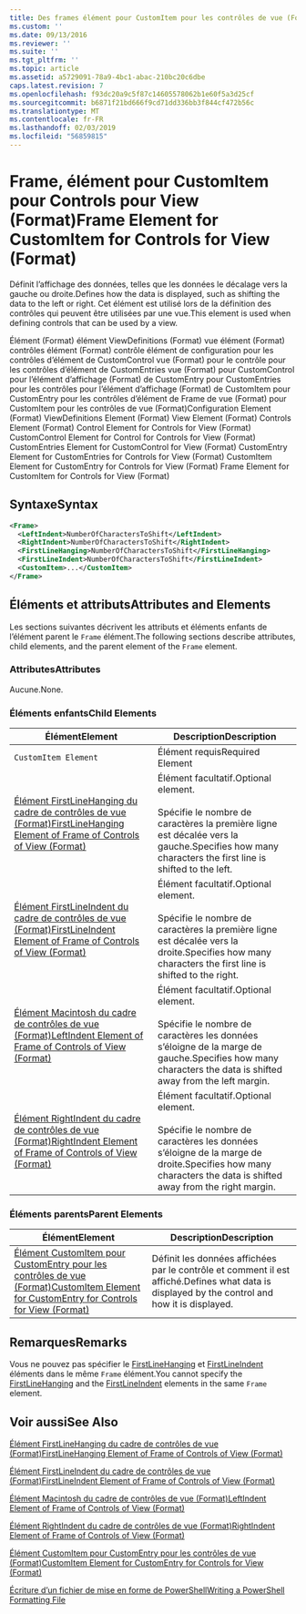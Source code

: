 ```yaml
---
title: Des frames élément pour CustomItem pour les contrôles de vue (Format) | Microsoft Docs
ms.custom: ''
ms.date: 09/13/2016
ms.reviewer: ''
ms.suite: ''
ms.tgt_pltfrm: ''
ms.topic: article
ms.assetid: a5729091-78a9-4bc1-abac-210bc20c6dbe
caps.latest.revision: 7
ms.openlocfilehash: f93dc20a9c5f87c14605578062b1e60f5a3d25cf
ms.sourcegitcommit: b6871f21bd666f9cd71dd336bb3f844cf472b56c
ms.translationtype: MT
ms.contentlocale: fr-FR
ms.lasthandoff: 02/03/2019
ms.locfileid: "56859815"
---
```

# <a name="frame-element-for-customitem-for-controls-for-view-format"></a><span data-ttu-id="00c36-102">Frame, élément pour CustomItem pour Controls pour View (Format)</span><span class="sxs-lookup"><span data-stu-id="00c36-102">Frame Element for CustomItem for Controls for View (Format)</span></span>

<span data-ttu-id="00c36-103">Définit l’affichage des données, telles que les données le décalage vers la gauche ou droite.</span><span class="sxs-lookup"><span data-stu-id="00c36-103">Defines how the data is displayed, such as shifting the data to the left or right.</span></span> <span data-ttu-id="00c36-104">Cet élément est utilisé lors de la définition des contrôles qui peuvent être utilisées par une vue.</span><span class="sxs-lookup"><span data-stu-id="00c36-104">This element is used when defining controls that can be used by a view.</span></span>

<span data-ttu-id="00c36-105">Élément (Format) élément ViewDefinitions (Format) vue élément (Format) contrôles élément (Format) contrôle élément de configuration pour les contrôles d’élément de CustomControl vue (Format) pour le contrôle pour les contrôles d’élément de CustomEntries vue (Format) pour CustomControl pour l’élément d’affichage (Format) de CustomEntry pour CustomEntries pour les contrôles pour l’élément d’affichage (Format) de CustomItem pour CustomEntry pour les contrôles d’élément de Frame de vue (Format) pour CustomItem pour les contrôles de vue (Format)</span><span class="sxs-lookup"><span data-stu-id="00c36-105">Configuration Element (Format) ViewDefinitions Element (Format) View Element (Format) Controls Element (Format) Control Element for Controls for View (Format) CustomControl Element for Control for Controls for View (Format) CustomEntries Element for CustomControl for View (Format) CustomEntry Element for CustomEntries for Controls for View (Format) CustomItem Element for CustomEntry for Controls for View (Format) Frame Element for CustomItem for Controls for View (Format)</span></span>

## <a name="syntax"></a><span data-ttu-id="00c36-106">Syntaxe</span><span class="sxs-lookup"><span data-stu-id="00c36-106">Syntax</span></span>

```xml
<Frame>
  <LeftIndent>NumberOfCharactersToShift</LeftIndent>
  <RightIndent>NumberOfCharactersToShift</RightIndent>
  <FirstLineHanging>NumberOfCharactersToShift</FirstLineHanging>
  <FirstLineIndent>NumberOfCharactersToShift</FirstLineIndent>
  <CustomItem>...</CustomItem>
</Frame>
```

## <a name="attributes-and-elements"></a><span data-ttu-id="00c36-107">Éléments et attributs</span><span class="sxs-lookup"><span data-stu-id="00c36-107">Attributes and Elements</span></span>

<span data-ttu-id="00c36-108">Les sections suivantes décrivent les attributs et éléments enfants de l’élément parent le `Frame` élément.</span><span class="sxs-lookup"><span data-stu-id="00c36-108">The following sections describe attributes, child elements, and the parent element of the `Frame` element.</span></span>

### <a name="attributes"></a><span data-ttu-id="00c36-109">Attributes</span><span class="sxs-lookup"><span data-stu-id="00c36-109">Attributes</span></span>

<span data-ttu-id="00c36-110">Aucune.</span><span class="sxs-lookup"><span data-stu-id="00c36-110">None.</span></span>

### <a name="child-elements"></a><span data-ttu-id="00c36-111">Éléments enfants</span><span class="sxs-lookup"><span data-stu-id="00c36-111">Child Elements</span></span>

|<span data-ttu-id="00c36-112">Élément</span><span class="sxs-lookup"><span data-stu-id="00c36-112">Element</span></span>|<span data-ttu-id="00c36-113">Description</span><span class="sxs-lookup"><span data-stu-id="00c36-113">Description</span></span>|
|-------------|-----------------|
|`CustomItem Element`|<span data-ttu-id="00c36-114">Élément requis</span><span class="sxs-lookup"><span data-stu-id="00c36-114">Required Element</span></span>|
|[<span data-ttu-id="00c36-115">Élément FirstLineHanging du cadre de contrôles de vue (Format)</span><span class="sxs-lookup"><span data-stu-id="00c36-115">FirstLineHanging Element of Frame of Controls of View (Format)</span></span>](./firstlinehanging-element-for-frame-for-controls-for-view-format.md)|<span data-ttu-id="00c36-116">Élément facultatif.</span><span class="sxs-lookup"><span data-stu-id="00c36-116">Optional element.</span></span><br /><br /> <span data-ttu-id="00c36-117">Spécifie le nombre de caractères la première ligne est décalée vers la gauche.</span><span class="sxs-lookup"><span data-stu-id="00c36-117">Specifies how many characters the first line is shifted to the left.</span></span>|
|[<span data-ttu-id="00c36-118">Élément FirstLineIndent du cadre de contrôles de vue (Format)</span><span class="sxs-lookup"><span data-stu-id="00c36-118">FirstLineIndent Element of Frame of Controls of View (Format)</span></span>](./firstlineindent-element-for-frame-for-controls-for-view-format.md)|<span data-ttu-id="00c36-119">Élément facultatif.</span><span class="sxs-lookup"><span data-stu-id="00c36-119">Optional element.</span></span><br /><br /> <span data-ttu-id="00c36-120">Spécifie le nombre de caractères la première ligne est décalée vers la droite.</span><span class="sxs-lookup"><span data-stu-id="00c36-120">Specifies how many characters the first line is shifted to the right.</span></span>|
|[<span data-ttu-id="00c36-121">Élément Macintosh du cadre de contrôles de vue (Format)</span><span class="sxs-lookup"><span data-stu-id="00c36-121">LeftIndent Element of Frame of Controls of View (Format)</span></span>](./leftindent-element-for-frame-for-controls-for-view-format.md)|<span data-ttu-id="00c36-122">Élément facultatif.</span><span class="sxs-lookup"><span data-stu-id="00c36-122">Optional element.</span></span><br /><br /> <span data-ttu-id="00c36-123">Spécifie le nombre de caractères les données s’éloigne de la marge de gauche.</span><span class="sxs-lookup"><span data-stu-id="00c36-123">Specifies how many characters the data is shifted away from the left margin.</span></span>|
|[<span data-ttu-id="00c36-124">Élément RightIndent du cadre de contrôles de vue (Format)</span><span class="sxs-lookup"><span data-stu-id="00c36-124">RightIndent Element of Frame of Controls of View (Format)</span></span>](./rightindent-element-for-frame-for-controls-for-view-format.md)|<span data-ttu-id="00c36-125">Élément facultatif.</span><span class="sxs-lookup"><span data-stu-id="00c36-125">Optional element.</span></span><br /><br /> <span data-ttu-id="00c36-126">Spécifie le nombre de caractères les données s’éloigne de la marge de droite.</span><span class="sxs-lookup"><span data-stu-id="00c36-126">Specifies how many characters the data is shifted away from the right margin.</span></span>|

### <a name="parent-elements"></a><span data-ttu-id="00c36-127">Éléments parents</span><span class="sxs-lookup"><span data-stu-id="00c36-127">Parent Elements</span></span>

|<span data-ttu-id="00c36-128">Élément</span><span class="sxs-lookup"><span data-stu-id="00c36-128">Element</span></span>|<span data-ttu-id="00c36-129">Description</span><span class="sxs-lookup"><span data-stu-id="00c36-129">Description</span></span>|
|-------------|-----------------|
|[<span data-ttu-id="00c36-130">Élément CustomItem pour CustomEntry pour les contrôles de vue (Format)</span><span class="sxs-lookup"><span data-stu-id="00c36-130">CustomItem Element for CustomEntry for Controls for View (Format)</span></span>](./customitem-element-for-customentry-for-controls-for-view-format.md)|<span data-ttu-id="00c36-131">Définit les données affichées par le contrôle et comment il est affiché.</span><span class="sxs-lookup"><span data-stu-id="00c36-131">Defines what data is displayed by the control and how it is displayed.</span></span>|

## <a name="remarks"></a><span data-ttu-id="00c36-132">Remarques</span><span class="sxs-lookup"><span data-stu-id="00c36-132">Remarks</span></span>

<span data-ttu-id="00c36-133">Vous ne pouvez pas spécifier le [FirstLineHanging](./firstlinehanging-element-for-frame-for-controls-for-view-format.md) et [FirstLineIndent](./firstlineindent-element-for-frame-for-controls-for-view-format.md) éléments dans le même `Frame` élément.</span><span class="sxs-lookup"><span data-stu-id="00c36-133">You cannot specify the [FirstLineHanging](./firstlinehanging-element-for-frame-for-controls-for-view-format.md) and the [FirstLineIndent](./firstlineindent-element-for-frame-for-controls-for-view-format.md) elements in the same `Frame` element.</span></span>

## <a name="see-also"></a><span data-ttu-id="00c36-134">Voir aussi</span><span class="sxs-lookup"><span data-stu-id="00c36-134">See Also</span></span>

[<span data-ttu-id="00c36-135">Élément FirstLineHanging du cadre de contrôles de vue (Format)</span><span class="sxs-lookup"><span data-stu-id="00c36-135">FirstLineHanging Element of Frame of Controls of View (Format)</span></span>](./firstlinehanging-element-for-frame-for-controls-for-view-format.md)

[<span data-ttu-id="00c36-136">Élément FirstLineIndent du cadre de contrôles de vue (Format)</span><span class="sxs-lookup"><span data-stu-id="00c36-136">FirstLineIndent Element of Frame of Controls of View (Format)</span></span>](./firstlineindent-element-for-frame-for-controls-for-view-format.md)

[<span data-ttu-id="00c36-137">Élément Macintosh du cadre de contrôles de vue (Format)</span><span class="sxs-lookup"><span data-stu-id="00c36-137">LeftIndent Element of Frame of Controls of View (Format)</span></span>](./leftindent-element-for-frame-for-controls-for-view-format.md)

[<span data-ttu-id="00c36-138">Élément RightIndent du cadre de contrôles de vue (Format)</span><span class="sxs-lookup"><span data-stu-id="00c36-138">RightIndent Element of Frame of Controls of View (Format)</span></span>](./rightindent-element-for-frame-for-controls-for-view-format.md)

[<span data-ttu-id="00c36-139">Élément CustomItem pour CustomEntry pour les contrôles de vue (Format)</span><span class="sxs-lookup"><span data-stu-id="00c36-139">CustomItem Element for CustomEntry for Controls for View (Format)</span></span>](./customitem-element-for-customentry-for-controls-for-view-format.md)

[<span data-ttu-id="00c36-140">Écriture d’un fichier de mise en forme de PowerShell</span><span class="sxs-lookup"><span data-stu-id="00c36-140">Writing a PowerShell Formatting File</span></span>](./writing-a-powershell-formatting-file.md)
